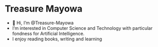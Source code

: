 # Treasure Mayowa
- 👋 Hi, I’m @Treasure-Mayowa
-  I’m interested in Computer Science and Technology with particular fondness for Artificial Intelligence.
-  I enjoy reading books, writing and learning


